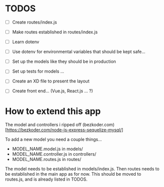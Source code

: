 # TODOS

- [ ] Create routes/index.js
- [ ] Make routes established in routes/index.js

- [ ] Learn dotenv
- [ ] Use dotenv for environmental variables that should be kept safe...

- [ ] Set up the models like they should be in production
- [ ] Set up tests for models ...

- [ ] Create an XD file to present the layout

- [ ] Create front end... (Vue.js, React.js ... ?)

# How to extend this app

The model and controllers i ripped off (bezkoder.com)[https://bezkoder.com/node-js-express-sequelize-mysql/]

To add a new model you need a couple things...

- MODEL_NAME.model.js in models/
- MODEL_NAME.controller.js in controllers/
- MODEL_NAME.routes.js in routes/

The model needs to be established in models/index.js. Then routes needs to be established in the main app as for now. This should be moved to routes.js, and is already listed in TODOS.
